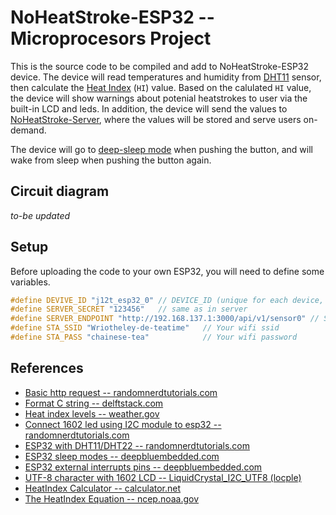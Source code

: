 # NoHeatStroke-ESP32 -- Microprocesors Project

This is the source code to be compiled and add to NoHeatStroke-ESP32 device. The device will read temperatures and humidity from [DHT11](https://components101.com/sensors/dht11-temperature-sensor) sensor, then calculate the [Heat Index](https://www.weather.gov/arx/heat_index) (`HI`) value. Based on the calulated `HI` value, the device will show warnings about potenial heatstrokes to user via the built-in LCD and leds. In addition, the device will send the values to [NoHeatStroke-Server](https://github.com/jerapiblaze/NoHeatStroke-Server), where the values will be stored and serve users on-demand.

The device will go to [deep-sleep mode](https://docs.espressif.com/projects/esp-idf/en/latest/esp32/api-reference/system/sleep_modes.html) when pushing the button, and will wake from sleep when pushing the button again.

## Circuit diagram

*to-be updated*

## Setup

Before uploading the code to your own ESP32, you will need to define some variables.

```cpp
#define DEVIVE_ID "j12t_esp32_0" // DEVICE_ID (unique for each device, max 16)
#define SERVER_SECRET "123456"   // same as in server
#define SERVER_ENDPOINT "http://192.168.137.1:3000/api/v1/sensor0" // SERVER API ENDPOINT
#define STA_SSID "Wriotheley-de-teatime"   // Your wifi ssid
#define STA_PASS "chainese-tea"            // Your wifi password
```

## References

- [Basic http request -- randomnerdtutorials.com](https://randomnerdtutorials.com/esp32-http-get-post-arduino/)
- [Format C string -- delftstack.com](https://www.delftstack.com/howto/c/c-string-formatting/)
- [Heat index levels -- weather.gov](https://www.weather.gov/arx/heat_index)
- [Connect 1602 led using I2C module to esp32 -- randomnerdtutorials.com](https://randomnerdtutorials.com/esp32-esp8266-i2c-lcd-arduino-ide/)
- [ESP32 with DHT11/DHT22 -- randomnerdtutorials.com](https://randomnerdtutorials.com/esp32-dht11-dht22-temperature-humidity-sensor-arduino-ide/)
- [ESP32 sleep modes -- deepbluembedded.com](https://deepbluembedded.com/esp32-sleep-modes-power-consumption/)
- [ESP32 external interrupts pins -- deepbluembedded.com](https://deepbluembedded.com/esp32-external-interrupts-pins-arduino-examples/)
- [UTF-8 character with 1602 LCD -- LiquidCrystal_I2C_UTF8 (locple)](https://github.com/locple/LiquidCrystal_I2C_UTF8)
- [HeatIndex Calculator -- calculator.net](https://www.calculator.net/heat-index-calculator.html)
- [The HeatIndex Equation -- ncep.noaa.gov](http://www.wpc.ncep.noaa.gov/html/heatindex_equation.shtml)